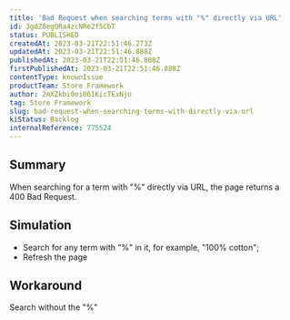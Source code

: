 ```yaml
---
title: 'Bad Request when searching terms with "%" directly via URL'
id: 3gdZ8egQRa4zcNRe2f5CbT
status: PUBLISHED
createdAt: 2023-03-21T22:51:46.273Z
updatedAt: 2023-03-21T22:51:46.888Z
publishedAt: 2023-03-21T22:51:46.888Z
firstPublishedAt: 2023-03-21T22:51:46.888Z
contentType: knownIssue
productTeam: Store Framework
author: 2mXZkbi0oi061KicTExNjo
tag: Store Framework
slug: bad-request-when-searching-terms-with-directly-via-url
kiStatus: Backlog
internalReference: 775524
---
```


## Summary


When searching for a term with "%" directly via URL, the page returns a 400 Bad Request.


##

## Simulation



- Search for any term with "%" in it, for example, "100% cotton";
- Refresh the page


##

## Workaround


Search without the "%"



